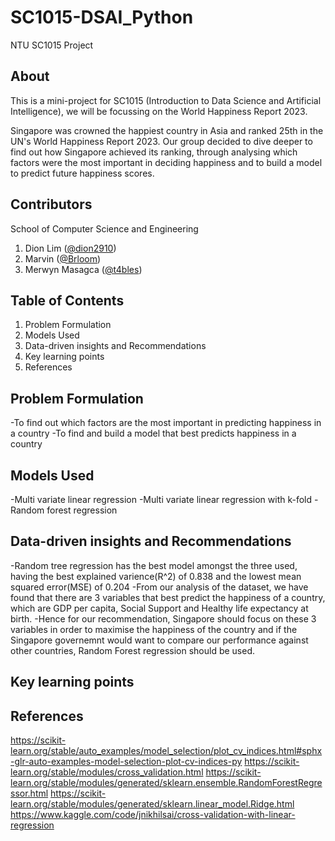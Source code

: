 # SC1015-DSAI_Python
NTU SC1015 Project

## About
This is a mini-project for SC1015 (Introduction to Data Science and Artificial Intelligence), we will be focussing on the World Happiness Report 2023.

Singapore was crowned the happiest country in Asia and ranked 25th in the UN's World Happiness Report 2023. Our group decided to dive deeper to find out how Singapore achieved its ranking, through analysing which factors were the most important in deciding happiness and to build a model to predict future happiness scores.

## Contributors

School of Computer Science and Engineering

1. Dion Lim ([@dion2910](https://github.com/dion2910))
2. Marvin ([@Brloom](https://github.com/Brloom))
3. Merwyn Masagca ([@t4bles](https://github.com/t4bles))

## Table of Contents
1. Problem Formulation
2. Models Used
3. Data-driven insights and Recommendations
4. Key learning points
5. References

## Problem Formulation
-To find out which factors are the most important in predicting happiness in a country
-To find and build a model that best predicts happiness in a country

## Models Used
-Multi variate linear regression
-Multi variate linear regression with k-fold
-Random forest regression

## Data-driven insights and Recommendations
-Random tree regression has the best model amongst the three used, having the best explained varience(R^2) of 0.838 and the lowest mean squared error(MSE) of 0.204
-From our analysis of the dataset, we have found that there are 3 variables that best predict the happiness of a country, which are GDP per capita, Social Support and Healthy life expectancy at birth.
-Hence for our recommendation, Singapore should focus on these 3 variables in order to maximise the happiness of the country and if the Singapore governemnt would want to compare our performance against other countries, Random Forest regression should be used.

## Key learning points



## References
https://scikit-learn.org/stable/auto_examples/model_selection/plot_cv_indices.html#sphx-glr-auto-examples-model-selection-plot-cv-indices-py
https://scikit-learn.org/stable/modules/cross_validation.html
https://scikit-learn.org/stable/modules/generated/sklearn.ensemble.RandomForestRegressor.html
https://scikit-learn.org/stable/modules/generated/sklearn.linear_model.Ridge.html
https://www.kaggle.com/code/jnikhilsai/cross-validation-with-linear-regression
